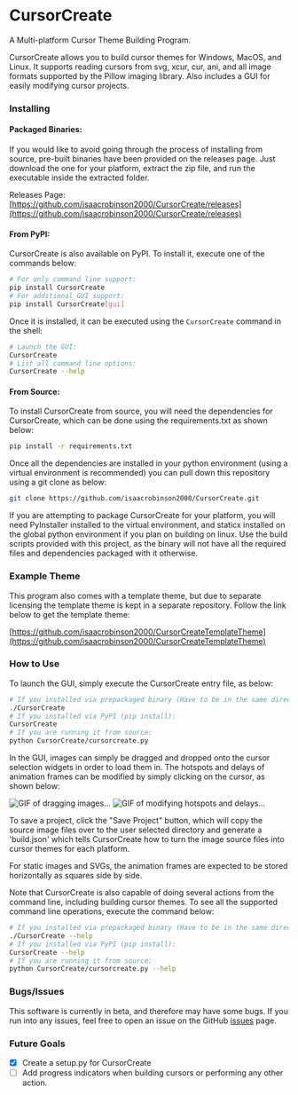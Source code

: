 # CursorCreate
A Multi-platform Cursor Theme Building Program. 

CursorCreate allows you to build cursor themes for Windows, MacOS, and Linux. It supports reading cursors from svg, xcur, cur, ani, and all image formats supported by the Pillow imaging library. Also includes a GUI for easily modifying cursor projects.

### Installing

#### Packaged Binaries:

If you would like to avoid going through the process of installing from source, pre-built binaries have been provided on the releases page. Just download the one for your platform, extract the zip file, and run the executable inside the extracted folder. 

Releases Page:
[https://github.com/isaacrobinson2000/CursorCreate/releases](https://github.com/isaacrobinson2000/CursorCreate/releases)

#### From PyPI:

CursorCreate is also available on PyPI. To install it, execute one of the commands below:
```bash
# For only command line support:
pip install CursorCreate
# For additional GUI support:
pip install CursorCreate[gui]
```
Once it is installed, it can be executed using the `CursorCreate` command in the shell:
```bash
# Launch the GUI:
CursorCreate
# List all command line options:
CursorCreate --help
```

#### From Source:

To install CursorCreate from source, you will need the dependencies for 
CursorCreate, which can be done using the requirements.txt as shown below:
```bash
pip install -r requirements.txt
```

Once all the dependencies are installed in your python environment (using a virtual environment is recommended) you can pull down this repository using a git clone as below:

```bash
git clone https://github.com/isaacrobinson2000/CursorCreate.git
```

If you are attempting to package CursorCreate for your platform, you will need PyInstaller installed to the virtual environment, and staticx installed on the global python environment if you plan on building on linux. Use the build scripts provided with this project, as the binary will not have all the required files and dependencies packaged with it otherwise. 

### Example Theme

This program also comes with a template theme, but due to separate licensing the template theme is kept in a separate repository. Follow the link below to get the template theme:

[https://github.com/isaacrobinson2000/CursorCreateTemplateTheme](https://github.com/isaacrobinson2000/CursorCreateTemplateTheme)

### How to Use

To launch the GUI, simply execute the CursorCreate entry file, as below:
```bash
# If you installed via prepackaged binary (Have to be in the same directory as the executable):
./CursorCreate
# If you installed via PyPI (pip install):
CursorCreate
# If you are running it from source:
python CursorCreate/cursorcreate.py
```
In the GUI, images can simply be dragged and dropped onto the cursor selection widgets in order to load them in. The hotspots and delays of animation frames can be modified by simply clicking on the cursor, as shown below:

![GIF of dragging images...](https://user-images.githubusercontent.com/47544550/77180722-f3b7d480-6a8f-11ea-899a-5ecc57f9e9b8.gif)
![GIF of modifying hotspots and delays...](https://user-images.githubusercontent.com/47544550/77181094-75a7fd80-6a90-11ea-9486-dddf1b2dc792.gif)

To save a project, click the "Save Project" button, which will copy the source image files over to the user selected directory and generate a 'build.json' which tells CursorCreate how to turn the image source files into cursor themes for each platform.

For static images and SVGs, the animation frames are expected to be stored horizontally as squares side by side. 

Note that CursorCreate is also capable of doing several actions from the command line, including building cursor themes. To see all the supported command line operations, execute the command below:
```bash
# If you installed via prepackaged binary (Have to be in the same directory as the executable):
./CursorCreate --help
# If you installed via PyPI (pip install):
CursorCreate --help
# If you are running it from source:
python CursorCreate/cursorcreate.py --help
```

### Bugs/Issues

This software is currently in beta, and therefore may have some bugs. If you run into any issues, feel free to open an issue on the GitHub [issues](https://github.com/isaacrobinson2000/CursorCreate/issues) page.

### Future Goals

 - [x] Create a setup.py for CursorCreate
 - [ ] Add progress indicators when building cursors or performing any other action.
